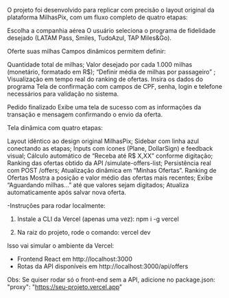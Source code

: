 O projeto foi desenvolvido para replicar com precisão o layout original da plataforma MilhasPix, com um fluxo completo de quatro etapas:

Escolha a companhia aérea O usuário seleciona o programa de fidelidade desejado (LATAM Pass, Smiles, TudoAzul, TAP Miles&Go).

Oferte suas milhas Campos dinâmicos permitem definir:

Quantidade total de milhas;
Valor desejado por cada 1.000 milhas (monetário, formatado em R$);
“Definir média de milhas por passageiro” ;
Visualização em tempo real do ranking de ofertas.
Insira os dados do programa Tela de confirmação com campos de CPF, senha, login e telefone necessários para validação no sistema.

Pedido finalizado Exibe uma tela de sucesso com as informações da transação e mensagem confirmando o envio da oferta.

Tela dinâmica com quatro etapas:

Layout idêntico ao design original MilhasPix;
Sidebar com linha azul conectando as etapas;
Inputs com ícones (Plane, DollarSign) e feedback visual;
Cálculo automático de “Receba até R$ X,XX” conforme digitação;
Ranking das ofertas obtido da API /simulate-offers-list;
Persistência real com POST /offers;
Atualização dinâmica em “Minhas Ofertas”.
 Ranking de Ofertas
Mostra a posição e valor médio das ofertas mais recentes;
Exibe “Aguardando milhas...” até que valores sejam digitados;
Atualiza automaticamente após salvar nova oferta.


 -Instruções para rodar localmente:
  
  1. Instale a CLI da Vercel (apenas uma vez):
     npm i -g vercel
 
  2. Na raiz do projeto, rode o comando:
     vercel dev
  
  Isso vai simular o ambiente da Vercel:
  - Frontend React em http://localhost:3000
  - Rotas da API disponíveis em http://localhost:3000/api/offers
  
  Obs: Se quiser rodar só o front-end sem a API, adicione no package.json:
     "proxy": "https://seu-projeto.vercel.app"